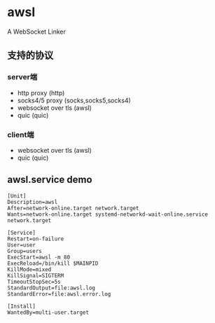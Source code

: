 # awsl

A WebSocket Linker

## 支持的协议

### server端

* http proxy (http)
* socks4/5 proxy (socks,socks5,socks4)
* websocket over tls (awsl)
* quic (quic)

### client端

* websocket over tls (awsl)
* quic (quic)

## awsl.service demo

```
[Unit]
Description=awsl
After=network-online.target network.target
Wants=network-online.target systemd-networkd-wait-online.service network.target

[Service]
Restart=on-failure
User=user
Group=users
ExecStart=awsl -m 80
ExecReload=/bin/kill $MAINPID
KillMode=mixed
KillSignal=SIGTERM
TimeoutStopSec=5s
StandardOutput=file:awsl.log
StandardError=file:awsl.error.log

[Install]
WantedBy=multi-user.target
```
